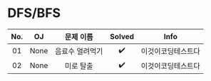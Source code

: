 # DFS/BFS


|          No.          |        OJ        |        문제 이름         |        Solved         |    Info        |
| :-----: |  :--------: |:---------------------: | :-----: |:-----: |
| 01 | None | 음료수 얼려먹기 | ✔️ | 이것이코딩테스트다 |
| 02 | None | 미로 탈출 | ✔️ | 이것이코딩테스트다 |